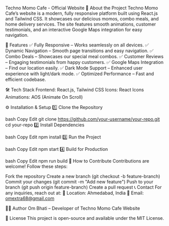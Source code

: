 Techno Momo Cafe - Official Website
🚀 About the Project
Techno Momo Cafe’s website is a modern, fully responsive platform built using React.js and Tailwind CSS. It showcases our delicious momos, combo meals, and home delivery services. The site features smooth animations, customer testimonials, and an interactive Google Maps integration for easy navigation.

🌟 Features
✅ Fully Responsive – Works seamlessly on all devices.
✅ Dynamic Navigation – Smooth page transitions and easy navigation.
✅ Combo Deals – Showcases our special meal combos.
✅ Customer Reviews – Engaging testimonials from happy customers.
✅ Google Maps Integration – Find our location easily.
✅ Dark Mode Support – Enhanced user experience with light/dark mode.
✅ Optimized Performance – Fast and efficient codebase.

🛠️ Tech Stack
Frontend: React.js, Tailwind CSS
Icons: React Icons
Animations: AOS (Animate On Scroll)

⚙️ Installation & Setup
1️⃣ Clone the Repository

bash
Copy
Edit
git clone https://github.com/your-username/your-repo.git
cd your-repo
2️⃣ Install Dependencies

bash
Copy
Edit
npm install
3️⃣ Run the Project

bash
Copy
Edit
npm start
4️⃣ Build for Production

bash
Copy
Edit
npm run build
🔄 How to Contribute
Contributions are welcome! Follow these steps:

Fork the repository
Create a new branch (git checkout -b feature-branch)
Commit your changes (git commit -m "Add new feature")
Push to your branch (git push origin feature-branch)
Create a pull request
📞 Contact
For any inquiries, reach out at:
📍 Location: Ahmedabad, India
📧 Email: omextra68@gmail.com

👨‍💻 Author
Om Bhati – Developer of Techno Momo Cafe Website

📜 License
This project is open-source and available under the MIT License.
